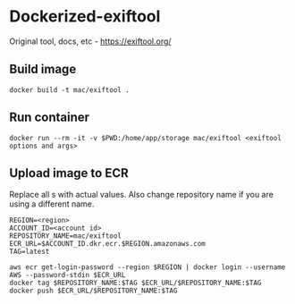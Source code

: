 # Dockerized-exiftool

Original tool, docs, etc - https://exiftool.org/

## Build image

    docker build -t mac/exiftool .

## Run container

    docker run --rm -it -v $PWD:/home/app/storage mac/exiftool <exiftool options and args>

## Upload image to ECR

Replace all <something>s with actual values. Also change repository name if you are using a different name.

    REGION=<region>
    ACCOUNT_ID=<account id>
    REPOSITORY_NAME=mac/exiftool
    ECR_URL=$ACCOUNT_ID.dkr.ecr.$REGION.amazonaws.com
    TAG=latest

    aws ecr get-login-password --region $REGION | docker login --username AWS --password-stdin $ECR_URL
    docker tag $REPOSITORY_NAME:$TAG $ECR_URL/$REPOSITORY_NAME:$TAG
    docker push $ECR_URL/$REPOSITORY_NAME:$TAG
